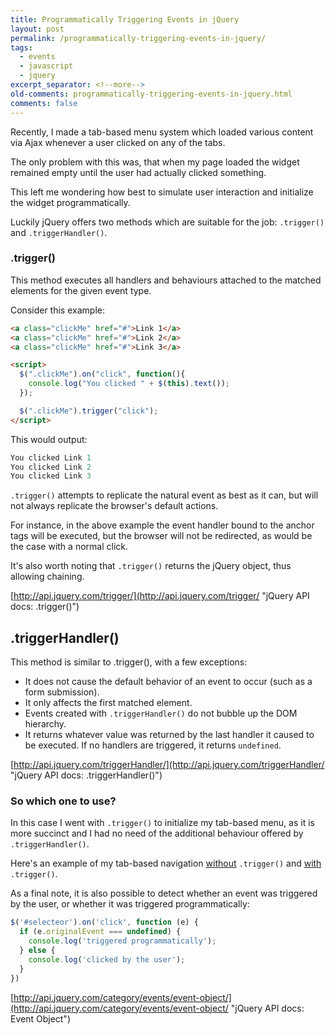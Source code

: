 ```yaml
---
title: Programmatically Triggering Events in jQuery
layout: post
permalink: /programmatically-triggering-events-in-jquery/
tags:
  - events
  - javascript
  - jquery
excerpt_separator: <!--more-->
old-comments: programmatically-triggering-events-in-jquery.html
comments: false
---
```


Recently, I made a tab-based menu system which loaded various content via Ajax whenever a user clicked on any of the tabs.

The only problem with this was, that when my page loaded the widget remained empty until the user had actually clicked something.

This left me wondering how best to simulate user interaction and initialize the widget programmatically.

<!--more-->

Luckily jQuery offers two methods which are suitable for the job: `.trigger()` and `.triggerHandler()`.

### .trigger()

This method executes all handlers and behaviours attached to the matched elements for the given event type.

Consider this example:

```html
<a class="clickMe" href="#">Link 1</a>
<a class="clickMe" href="#">Link 2</a>
<a class="clickMe" href="#">Link 3</a>

<script>
  $(".clickMe").on("click", function(){
    console.log("You clicked " + $(this).text());
  });

  $(".clickMe").trigger("click");
</script>
```

This would output:

```js
You clicked Link 1
You clicked Link 2
You clicked Link 3
```

`.trigger()` attempts to replicate the natural event as best as it can, but will not always replicate the browser's default actions.

For instance, in the above example the event handler bound to the anchor tags will be executed, but the browser will not be redirected, as would be the case with a normal click.

It's also worth noting that `.trigger()` returns the jQuery object, thus allowing chaining.

[http://api.jquery.com/trigger/](http://api.jquery.com/trigger/ "jQuery API docs: .trigger()")

## .triggerHandler()

This method is similar to .trigger(), with a few exceptions:

- It does not cause the default behavior of an event to occur (such as a form submission).
- It only affects the first matched element.
- Events created with `.triggerHandler()` do not bubble up the DOM hierarchy.
- It returns whatever value was returned by the last handler it caused to be executed. If no handlers are triggered, it returns `undefined`.

[http://api.jquery.com/triggerHandler/](http://api.jquery.com/triggerHandler/ "jQuery API docs: .triggerHandler()")

### So which one to use?

In this case I went with `.trigger()` to initialize my tab-based menu, as it is more succinct and I had no need of the additional behaviour offered by `.triggerHandler()`.

Here's an example of my tab-based navigation [without](http://hibbard.eu/demos/tabs/1/ "No initialization") `.trigger()` and [with](http://hibbard.eu/demos/tabs/2/ "Initialized using .trigger()") `.trigger()`.

As a final note, it is also possible to detect whether an event was triggered by the user, or whether it was triggered programmatically:

```js
$('#selecteor').on('click', function (e) {
  if (e.originalEvent === undefined) {
    console.log('triggered programmatically');
  } else {
    console.log('clicked by the user');
  }
})
```

[http://api.jquery.com/category/events/event-object/](http://api.jquery.com/category/events/event-object/ "jQuery API docs: Event Object")

